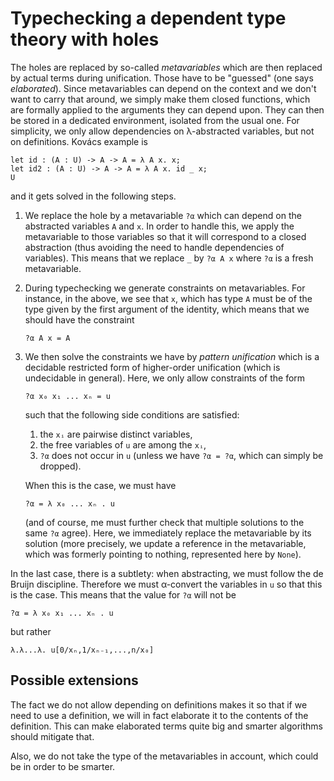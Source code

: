 # Typechecking a dependent type theory with holes

The holes are replaced by so-called _metavariables_ which are then replaced by
actual terms during unification. Those have to be "guessed" (one says
_elaborated_). Since metavariables can depend on the context and we don't want
to carry that around, we simply make them closed functions, which are formally
applied to the arguments they can depend upon. They can then be stored in a
dedicated environment, isolated from the usual one. For simplicity, we only
allow dependencies on λ-abstracted variables, but not on definitions. Kovács
example is

```
let id : (A : U) -> A -> A = λ A x. x;
let id2 : (A : U) -> A -> A = λ A x. id _ x;
U
```

and it gets solved in the following steps.

1. We replace the hole by a metavariable `?α` which can depend on the abstracted
   variables `A` and `x`. In order to handle this, we apply the metavariable to
   those variables so that it will correspond to a closed abstraction (thus
   avoiding the need to handle dependencies of variables). This means that we
   replace `_` by `?α A x` where `?α` is a fresh metavariable.
2. During typechecking we generate constraints on metavariables. For instance,
   in the above, we see that `x`, which has type `A` must be of the type given
   by the first argument of the identity, which means that we should have the
   constraint
   
   ```
   ?α A x = A
   ```
   
3. We then solve the constraints we have by _pattern unification_ which is a
   decidable restricted form of higher-order unification (which is undecidable
   in general). Here, we only allow constraints of the form
   
   ```
   ?α x₀ x₁ ... xₙ = u
   ```

   such that the following side conditions are satisfied:
   
   1. the `xᵢ` are pairwise distinct variables,
   2. the free variables of `u` are among the `xᵢ`,
   3. `?α` does not occur in `u` (unless we have `?α = ?α`, which can simply be dropped).
   
   When this is the case, we must have
   
   ```
   ?α = λ x₀ ... xₙ . u
   ```
   
   (and of course, me must further check that multiple solutions to the same
   `?α` agree). Here, we immediately replace the metavariable by its solution
   (more precisely, we update a reference in the metavariable, which was
   formerly pointing to nothing, represented here by `None`).

In the last case, there is a subtlety: when abstracting, we must follow the de
Bruijn discipline. Therefore we must α-convert the variables in `u` so that this
is the case. This means that the value for `?α` will not be

```
?α = λ x₀ x₁ ... xₙ . u
```

but rather

```
λ.λ...λ. u[0/xₙ,1/xₙ₋₁,...,n/x₀]
```

## Possible extensions

The fact we do not allow depending on definitions makes it so that if we need to
use a definition, we will in fact elaborate it to the contents of the
definition. This can make elaborated terms quite big and smarter algorithms
should mitigate that.

Also, we do not take the type of the metavariables in account, which could be in
order to be smarter.
